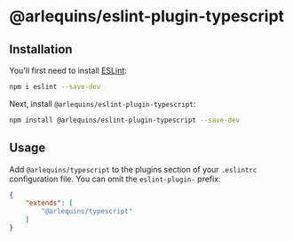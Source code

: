 # @arlequins/eslint-plugin-typescript

## Installation

You'll first need to install [ESLint](https://eslint.org/):

```sh
npm i eslint --save-dev
```

Next, install `@arlequins/eslint-plugin-typescript`:

```sh
npm install @arlequins/eslint-plugin-typescript --save-dev
```

## Usage

Add `@arlequins/typescript` to the plugins section of your `.eslintrc` configuration file. You can omit the `eslint-plugin-` prefix:

```json
{
    "extends": [
        "@arlequins/typescript"
    ]
}
```
